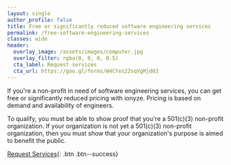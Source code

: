 ```yaml
---
layout: single
author_profile: false
title: Free or significantly reduced software engineering services
permalink: /free-software-engineering-services
classes: wide
header:
  overlay_image: /assets/images/computer.jpg
  overlay_filter: rgba(0, 0, 0, 0.5)
  cta_label: Request services
  cta_url: https://goo.gl/forms/W4CYes22sqVgMjd03
---
```


If you're a non-profit in need of software engineering services, you can get free or significantly reduced pricing with ionyze. Pricing is based on demand and availability of engineers.

To qualify, you must be able to show proof that you're a 501(c)(3) non-profit organization. If your organization is not yet a 501(c)(3) non-profit organization, then you must show that your organization's purpose is aimed to benefit the public. 

[Request Services](https://goo.gl/forms/W4CYes22sqVgMjd03){: .btn .btn--success}

